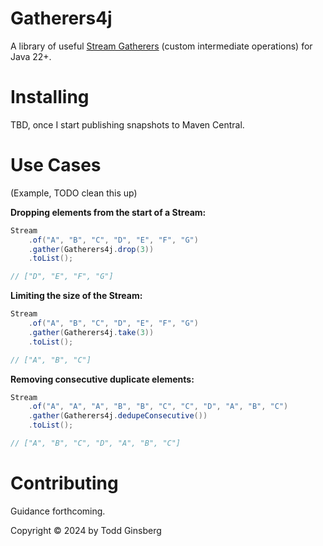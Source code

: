 # Gatherers4j

A library of useful [Stream Gatherers](https://openjdk.org/jeps/473) (custom intermediate operations) for Java 22+.

# Installing

TBD, once I start publishing snapshots to Maven Central.

# Use Cases

(Example, TODO clean this up)


**Dropping elements from the start of a Stream:**

```java
Stream
    .of("A", "B", "C", "D", "E", "F", "G")
    .gather(Gatherers4j.drop(3))
    .toList();

// ["D", "E", "F", "G"]
```

**Limiting the size of the Stream:**

```java
Stream
    .of("A", "B", "C", "D", "E", "F", "G")
    .gather(Gatherers4j.take(3))
    .toList();

// ["A", "B", "C"]
```

**Removing consecutive duplicate elements:**

```java
Stream
    .of("A", "A", "A", "B", "B", "C", "C", "D", "A", "B", "C")
    .gather(Gatherers4j.dedupeConsecutive())
    .toList();

// ["A", "B", "C", "D", "A", "B", "C"]
```

# Contributing

Guidance forthcoming.

Copyright © 2024 by Todd Ginsberg